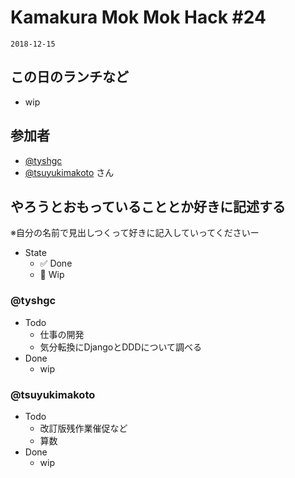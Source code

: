 # Kamakura Mok Mok Hack #24

`2018-12-15`

## この日のランチなど
- wip

## 参加者

- [@tyshgc](http://twitter.com/tyshgc)
- [@tsuyukimakoto](https://twitter.com/everes) さん

## やろうとおもっていることとか好きに記述する
※自分の名前で見出しつくって好きに記入していってくださいー

- State
  - ✅ Done
  - 🚧 Wip

### @tyshgc

- Todo
  - 仕事の開発
  - 気分転換にDjangoとDDDについて調べる
- Done
  - wip

### @tsuyukimakoto

- Todo
  - 改訂版残作業催促など
  - 算数
- Done
  - wip
